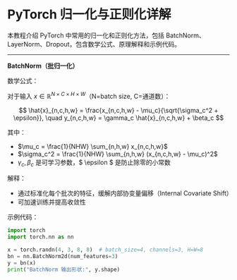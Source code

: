 # PyTorch 归一化与正则化详解

本教程介绍 PyTorch 中常用的归一化和正则化方法，包括 BatchNorm、LayerNorm、Dropout，包含数学公式、原理解释和示例代码。

---

**BatchNorm（批归一化）**

数学公式：

对于输入 $x \in \mathbb{R}^{N \times C \times H \times W}$（N=batch size, C=通道数）：

$$
\hat{x}_{n,c,h,w} = \frac{x_{n,c,h,w} - \mu_c}{\sqrt{\sigma_c^2 + \epsilon}}, \quad
y_{n,c,h,w} = \gamma_c \hat{x}_{n,c,h,w} + \beta_c
$$

其中：

- $\mu_c = \frac{1}{NHW} \sum_{n,h,w} x_{n,c,h,w}$  
- $\sigma_c^2 = \frac{1}{NHW} \sum_{n,h,w} (x_{n,c,h,w} - \mu_c)^2$  
- $\gamma_c, \beta_c$ 是可学习参数，$ \epsilon $ 是防止除零的小常数

解释：

- 通过标准化每个批次的特征，缓解内部协变量偏移（Internal Covariate Shift）  
- 可加速训练并提高收敛性  

示例代码：

```python
import torch
import torch.nn as nn

x = torch.randn(4, 3, 8, 8)  # batch_size=4, channels=3, H=W=8
bn = nn.BatchNorm2d(num_features=3)
y = bn(x)
print("BatchNorm 输出形状:", y.shape)
